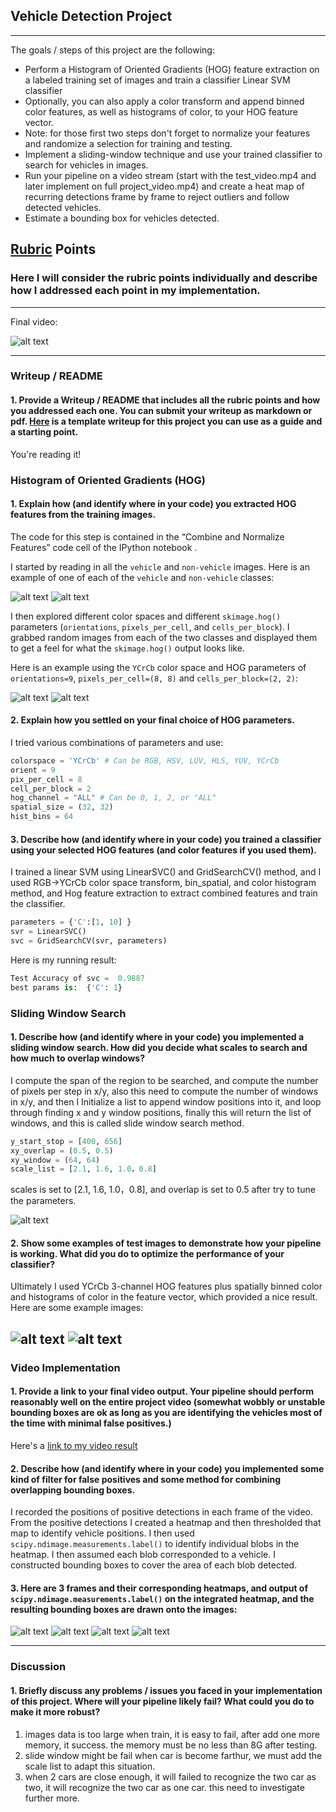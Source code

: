 
## **Vehicle Detection Project**

---

The goals / steps of this project are the following:

* Perform a Histogram of Oriented Gradients (HOG) feature extraction on a labeled training set of images and train a classifier Linear SVM classifier
* Optionally, you can also apply a color transform and append binned color features, as well as histograms of color, to your HOG feature vector. 
* Note: for those first two steps don't forget to normalize your features and randomize a selection for training and testing.
* Implement a sliding-window technique and use your trained classifier to search for vehicles in images.
* Run your pipeline on a video stream (start with the test_video.mp4 and later implement on full project_video.mp4) and create a heat map of recurring detections frame by frame to reject outliers and follow detected vehicles.
* Estimate a bounding box for vehicles detected.

[//]: # (Image References)
[image1]: ./output_images/vehicle.png
[image2]: ./output_images/non-vehicle.png 
[image3]: ./output_images/car_hog.png
[image4]: ./output_images/notcar_hog.png
[image5]: ./output_images/slide_window.png
[image6]: ./output_images/slide_window3.png
[image7]: ./output_images/slide_window2.png

[image8]: ./output_images/bboxes_and_heat1.png
[image9]: ./output_images/bboxes_and_heat2.png
[image10]: ./output_images/bboxes_and_heat3.png
[image11]: ./output_images/bboxes_and_heat4.png
[image12]: ./output_images/final.gif
[video1]: ./project_video_output.mp4

## [Rubric](https://review.udacity.com/#!/rubrics/513/view) Points
### Here I will consider the rubric points individually and describe how I addressed each point in my implementation.  

---

Final video:

![alt text][image12]

---
### Writeup / README

#### 1. Provide a Writeup / README that includes all the rubric points and how you addressed each one.  You can submit your writeup as markdown or pdf.  [Here](https://github.com/udacity/CarND-Vehicle-Detection/blob/master/writeup_template.md) is a template writeup for this project you can use as a guide and a starting point.  

You're reading it!

### Histogram of Oriented Gradients (HOG)

#### 1. Explain how (and identify where in your code) you extracted HOG features from the training images.

The code for this step is contained in the “Combine and Normalize Features” code cell of the IPython notebook .  

I started by reading in all the `vehicle` and `non-vehicle` images.  Here is an example of one of each of the `vehicle` and `non-vehicle` classes:

![alt text][image1]
![alt text][image2]

I then explored different color spaces and different `skimage.hog()` parameters (`orientations`, `pixels_per_cell`, and `cells_per_block`).  I grabbed random images from each of the two classes and displayed them to get a feel for what the `skimage.hog()` output looks like.

Here is an example using the `YCrCb` color space and HOG parameters of `orientations=9`, `pixels_per_cell=(8, 8)` and `cells_per_block=(2, 2)`:


![alt text][image3]
![alt text][image4]

#### 2. Explain how you settled on your final choice of HOG parameters.

I tried various combinations of parameters and use:

```python
colorspace = 'YCrCb' # Can be RGB, HSV, LUV, HLS, YUV, YCrCb
orient = 9
pix_per_cell = 8
cell_per_block = 2
hog_channel = "ALL" # Can be 0, 1, 2, or "ALL"
spatial_size = (32, 32) 
hist_bins = 64 
```

#### 3. Describe how (and identify where in your code) you trained a classifier using your selected HOG features (and color features if you used them).

I trained a linear SVM using LinearSVC() and GridSearchCV() method, and I used RGB->YCrCb color space transform, bin_spatial, and color histogram method, and Hog feature extraction to extract combined features  and train the classifier.

```python
parameters = {'C':[1, 10] } 
svr = LinearSVC()
svc = GridSearchCV(svr, parameters)
```

Here is my running result:

```python
Test Accuracy of svc =  0.9887
best params is:  {'C': 1}
```

### Sliding Window Search

#### 1. Describe how (and identify where in your code) you implemented a sliding window search.  How did you decide what scales to search and how much to overlap windows?

I compute the span of the region to be searched, and compute the number of pixels per step in x/y, also this need to compute the number of windows in x/y, and then I Initialize a list to append window positions into it, and loop through finding x and y window positions, finally this will return the list of windows, and this is called slide window search method.

```python
y_start_stop = [400, 656]
xy_overlap = (0.5, 0.5)
xy_window = (64, 64)
scale_list = [2.1, 1.6, 1.0，0.8]
```

scales is set to [2.1, 1.6, 1.0，0.8], and overlap is set to 0.5 after try to tune the parameters.

![alt text][image5]

#### 2. Show some examples of test images to demonstrate how your pipeline is working.  What did you do to optimize the performance of your classifier?

Ultimately I used YCrCb 3-channel HOG features plus spatially binned color and histograms of color in the feature vector, which provided a nice result.  Here are some example images:

![alt text][image6]
![alt text][image7]
---

### Video Implementation

#### 1. Provide a link to your final video output.  Your pipeline should perform reasonably well on the entire project video (somewhat wobbly or unstable bounding boxes are ok as long as you are identifying the vehicles most of the time with minimal false positives.)
Here's a [link to my video result](./project_video_output.mp4)


#### 2. Describe how (and identify where in your code) you implemented some kind of filter for false positives and some method for combining overlapping bounding boxes.

I recorded the positions of positive detections in each frame of the video.  From the positive detections I created a heatmap and then thresholded that map to identify vehicle positions.  I then used `scipy.ndimage.measurements.label()` to identify individual blobs in the heatmap.  I then assumed each blob corresponded to a vehicle.  I constructed bounding boxes to cover the area of each blob detected.  

#### 3. Here are 3 frames and their corresponding heatmaps, and output of `scipy.ndimage.measurements.label()` on the integrated heatmap, and the resulting bounding boxes are drawn onto the images:

![alt text][image8]
![alt text][image9]
![alt text][image10]
![alt text][image11]


---

### Discussion

#### 1. Briefly discuss any problems / issues you faced in your implementation of this project.  Where will your pipeline likely fail?  What could you do to make it more robust?

1. images data is too large when train, it is easy to fail, after add one more memory, it success. the memory must be no less than 8G after testing.
2. slide window might be fail when car is become farthur, we must add the scale list to adapt this situation.
3. when 2 cars are close enough, it will failed to recognize the two car as two, it will recognize the two car as one car. this need to investigate further more.


